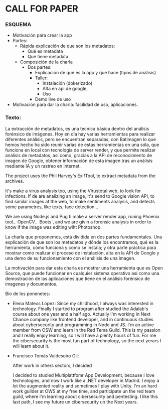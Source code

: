 # CALL FOR PAPER


### ESQUEMA

- Motivación para crear la app
- Partes:
  - Rápida explicación de que son los metadatos:
    - Qué es metadata
    - Qué tiene metadata.
  - Composición de la charla
    - Dos partes:
        - Explicación de qué es la app y que hace (tipos de análisis)
        - Taller: 
          - Instalación (dokerizado)
          - Alta en api de google, 
          - Uso
        - Demo live de uso
- Motivación para dar la charla: facilidad de uso, aplicaciones.

### Texto:

La extracción de metadatos, es una tecnica básica dentro del análisis forénsico de imágenes.
Hoy en día hay varias herramientas para realizar diferentes análisis, pero se encuentran separadas, con Batimagen lo que hemos hecho ha sido reunir varias de estas herramientas en una sóla, que funciona en local con tecnología de server render, y que permite realizar análisis de metadatos, así como, gracias a la API de reconocimiento de imagen de Google, obtener información de esta imagen tras un análisis mediante IA y un rastreo en internet.

The project uses the Phil Harvey's ExifTool, to extract metadata from the archives.

It's make a virus analysis too, using the Virustotal web, to look for infections. If de are analizing an image, it's send to Google vision API, to find similar images at the web, to make sentiments analysis, and detects some parametres, like texts, face detection...

We are using Node.js and Pug ti make a server render app, runing Phoenix tool`, `OpenCV`, `Boots`, and we are givin a forensic analysis in order to know if the image was editing wiht Photoshop.



La charla que proponemos, está dividida en dos partes fundamentales. Una explicación de que son los metadatos y dónde los encontramos, qué es la herramienta, cómo funciona y como se instala; y otra parte práctica para mostrar como realizar el proceso de instalación, alta en la API de Google y una demo de su funcionamiento con el análisis de una imagen. 

La motivación para dar esta charla es mostrar una herramienta que es Open Source, que puede funcionar en cualquier sistema operativo así como una demostración de las aplicaciones que tiene en el análisis forénsico de imagenes y documentos.

Bio de los ponenetes:

  - Elena Mateos López:
    Since my childhood, I always was interested in technology. Finally I started to program after studied the Adalab's course about one year and a half ago. Actually I'm working in Next Chance company like frontend developer, and in continuous studies about cybersecurity and programming in Node and JS. I'm an active member from OSW and learn in the Red Tema Guild. This is my passion and I really enjoy learning, so I will have a plenty hours of fun. For me the cibersecurity is the most fun part of technology, so the next yerars I will learn about it.

  - Francisco Tomás Valdesoiro Gil:
  
     After work in others sectors, I decided 
     
     I decided to studied Multiplattfomr App Development, because I love technologies, and now I work like a .NET developer in Madrid. I enjoy a lot the  augmented reality and sometimes I play with Unity. I'm an hard work guilder at OWS at my free time, and participate un the red team guild, where I'm learning about cibersecurity and pentesting.
I like this last path, I see my future un cibersecurity un the Next years.
  
